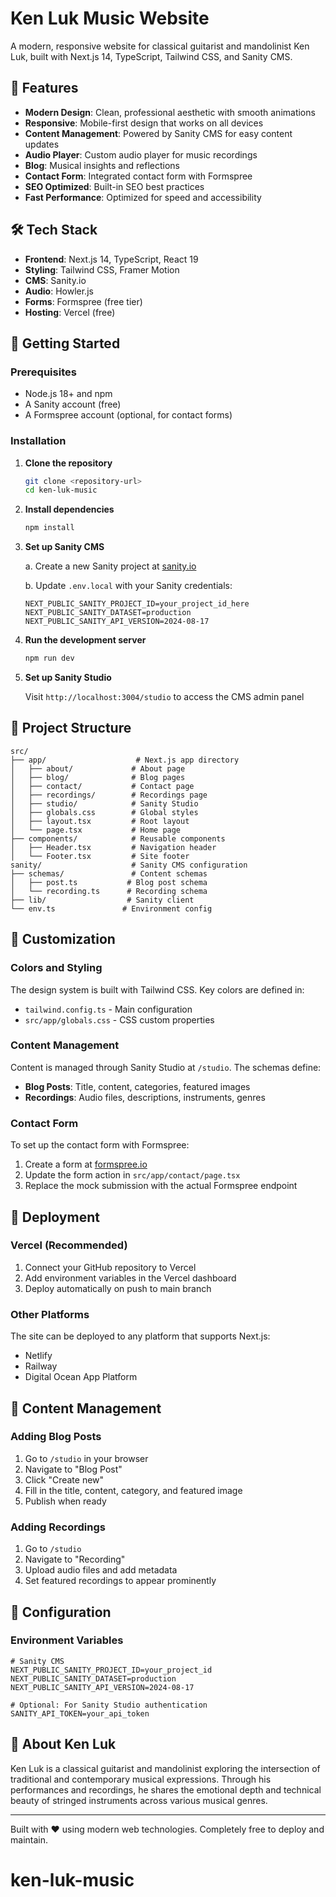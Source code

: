 # Ken Luk Music Website

A modern, responsive website for classical guitarist and mandolinist Ken Luk, built with Next.js 14, TypeScript, Tailwind CSS, and Sanity CMS.

## 🎵 Features

- **Modern Design**: Clean, professional aesthetic with smooth animations
- **Responsive**: Mobile-first design that works on all devices
- **Content Management**: Powered by Sanity CMS for easy content updates
- **Audio Player**: Custom audio player for music recordings
- **Blog**: Musical insights and reflections
- **Contact Form**: Integrated contact form with Formspree
- **SEO Optimized**: Built-in SEO best practices
- **Fast Performance**: Optimized for speed and accessibility

## 🛠 Tech Stack

- **Frontend**: Next.js 14, TypeScript, React 19
- **Styling**: Tailwind CSS, Framer Motion
- **CMS**: Sanity.io
- **Audio**: Howler.js
- **Forms**: Formspree (free tier)
- **Hosting**: Vercel (free)

## 🚀 Getting Started

### Prerequisites

- Node.js 18+ and npm
- A Sanity account (free)
- A Formspree account (optional, for contact forms)

### Installation

1. **Clone the repository**
   ```bash
   git clone <repository-url>
   cd ken-luk-music
   ```

2. **Install dependencies**
   ```bash
   npm install
   ```

3. **Set up Sanity CMS**
   
   a. Create a new Sanity project at [sanity.io](https://sanity.io)
   
   b. Update `.env.local` with your Sanity credentials:
   ```env
   NEXT_PUBLIC_SANITY_PROJECT_ID=your_project_id_here
   NEXT_PUBLIC_SANITY_DATASET=production
   NEXT_PUBLIC_SANITY_API_VERSION=2024-08-17
   ```

4. **Run the development server**
   ```bash
   npm run dev
   ```

5. **Set up Sanity Studio**
   
   Visit `http://localhost:3004/studio` to access the CMS admin panel

## 📁 Project Structure

```
src/
├── app/                    # Next.js app directory
│   ├── about/             # About page
│   ├── blog/              # Blog pages
│   ├── contact/           # Contact page
│   ├── recordings/        # Recordings page
│   ├── studio/            # Sanity Studio
│   ├── globals.css        # Global styles
│   ├── layout.tsx         # Root layout
│   └── page.tsx           # Home page
├── components/            # Reusable components
│   ├── Header.tsx         # Navigation header
│   └── Footer.tsx         # Site footer
sanity/                    # Sanity CMS configuration
├── schemas/               # Content schemas
│   ├── post.ts           # Blog post schema
│   └── recording.ts      # Recording schema
├── lib/                  # Sanity client
└── env.ts               # Environment config
```

## 🎨 Customization

### Colors and Styling

The design system is built with Tailwind CSS. Key colors are defined in:
- `tailwind.config.ts` - Main configuration
- `src/app/globals.css` - CSS custom properties

### Content Management

Content is managed through Sanity Studio at `/studio`. The schemas define:
- **Blog Posts**: Title, content, categories, featured images
- **Recordings**: Audio files, descriptions, instruments, genres

### Contact Form

To set up the contact form with Formspree:

1. Create a form at [formspree.io](https://formspree.io)
2. Update the form action in `src/app/contact/page.tsx`
3. Replace the mock submission with the actual Formspree endpoint

## 🚀 Deployment

### Vercel (Recommended)

1. Connect your GitHub repository to Vercel
2. Add environment variables in the Vercel dashboard
3. Deploy automatically on push to main branch

### Other Platforms

The site can be deployed to any platform that supports Next.js:
- Netlify
- Railway
- Digital Ocean App Platform

## 📝 Content Management

### Adding Blog Posts

1. Go to `/studio` in your browser
2. Navigate to "Blog Post" 
3. Click "Create new"
4. Fill in the title, content, category, and featured image
5. Publish when ready

### Adding Recordings

1. Go to `/studio`
2. Navigate to "Recording"
3. Upload audio files and add metadata
4. Set featured recordings to appear prominently

## 🔧 Configuration

### Environment Variables

```env
# Sanity CMS
NEXT_PUBLIC_SANITY_PROJECT_ID=your_project_id
NEXT_PUBLIC_SANITY_DATASET=production
NEXT_PUBLIC_SANITY_API_VERSION=2024-08-17

# Optional: For Sanity Studio authentication
SANITY_API_TOKEN=your_api_token
```

## 🎵 About Ken Luk

Ken Luk is a classical guitarist and mandolinist exploring the intersection of traditional and contemporary musical expressions. Through his performances and recordings, he shares the emotional depth and technical beauty of stringed instruments across various musical genres.

---

Built with ❤️ using modern web technologies. Completely free to deploy and maintain.
# ken-luk-music
